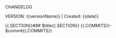 CHANGELOG

VERSION: {{versionName}} | Created: {{date}}

{{.SECTION}}### $title{{.SECTION}}
{{.COMMITS}}- $commit{{.COMMITS}}